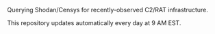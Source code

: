Querying Shodan/Censys for recently-observed C2/RAT infrastructure.  

This repository updates automatically every day at 9 AM EST.
